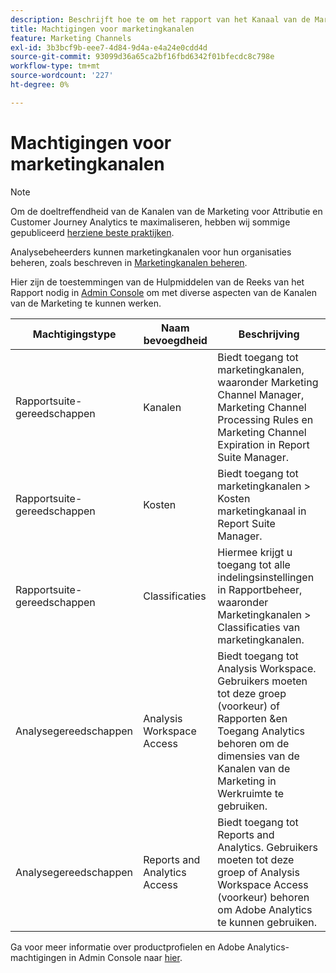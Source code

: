 ```yaml
---
description: Beschrijft hoe te om het rapport van het Kanaal van de Marketing in werking te stellen, beperkte admin gebruikersrechten, en gebruikersgroeptoestemmingen te verlenen om te rapporteren.
title: Machtigingen voor marketingkanalen
feature: Marketing Channels
exl-id: 3b3bcf9b-eee7-4d84-9d4a-e4a24e0cdd4d
source-git-commit: 93099d36a65ca2bf16fbd6342f01bfecdc8c798e
workflow-type: tm+mt
source-wordcount: '227'
ht-degree: 0%

---
```


# Machtigingen voor marketingkanalen

>[!NOTE]
>
>Om de doeltreffendheid van de Kanalen van de Marketing voor Attributie en Customer Journey Analytics te maximaliseren, hebben wij sommige gepubliceerd [herziene beste praktijken](/help/components/c-marketing-channels/mchannel-best-practices.md).
>
>Analysebeheerders kunnen marketingkanalen voor hun organisaties beheren, zoals beschreven in [Marketingkanalen beheren](/help/admin/admin/c-manage-report-suites/c-edit-report-suites/marketing-channels/c-channels.md).

Hier zijn de toestemmingen van de Hulpmiddelen van de Reeks van het Rapport nodig in [Admin Console](https://adminconsole.adobe.com/) om met diverse aspecten van de Kanalen van de Marketing te kunnen werken.

| Machtigingstype | Naam bevoegdheid | Beschrijving |
|---|---|---|
| Rapportsuite-gereedschappen | Kanalen | Biedt toegang tot marketingkanalen, waaronder Marketing Channel Manager, Marketing Channel Processing Rules en Marketing Channel Expiration in Report Suite Manager. |
| Rapportsuite-gereedschappen | Kosten | Biedt toegang tot marketingkanalen > Kosten marketingkanaal in Report Suite Manager. |
| Rapportsuite-gereedschappen | Classificaties | Hiermee krijgt u toegang tot alle indelingsinstellingen in Rapportbeheer, waaronder Marketingkanalen > Classificaties van marketingkanalen. |
| Analysegereedschappen | Analysis Workspace Access | Biedt toegang tot Analysis Workspace. Gebruikers moeten tot deze groep (voorkeur) of Rapporten &amp;en Toegang Analytics behoren om de dimensies van de Kanalen van de Marketing in Werkruimte te gebruiken. |
| Analysegereedschappen | Reports and Analytics Access | Biedt toegang tot Reports and Analytics. Gebruikers moeten tot deze groep of Analysis Workspace Access (voorkeur) behoren om Adobe Analytics te kunnen gebruiken. |

Ga voor meer informatie over productprofielen en Adobe Analytics-machtigingen in Admin Console naar [hier](https://experienceleague.adobe.com/docs/analytics/admin/admin-console/permissions/product-profile.html?lang=nl-NL).
